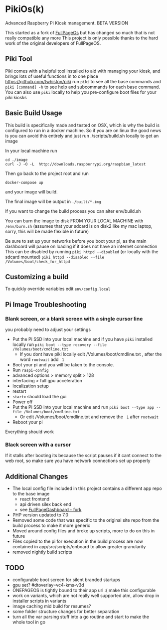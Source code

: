 PikiOs(k)
=========
Advanced Raspberry Pi Kiosk management.
BETA VERSION

This started as a fork of [FullPageOs](https://github.com/guysoft/FullPageOS) but has changed so much that is not really compatible any more
This project is only possible thanks to the hard work of the original developers of FullPageOS.

## Piki Tool

Piki comes with a helpful tool installed to aid with managing your kiosk, and brings lots of useful functions in to one place
https://github.com/twhiston/piki
run `piki` to see all the base commands and `piki [command] -h` to see help and subcommands for each base command.
You can also use `piki` locally to help you pre-configure boot files for your piki kiosks


## Basic Build Usage

This build is specifically made and tested on OSX, which is why the build is configured to run in a docker machine.
So if you are on linux the good news is you can avoid this entirely and just run ./scripts/build.sh locally to get an image

In your local machine run
```
cd ./image
curl -J -O -L  http://downloads.raspberrypi.org/raspbian_latest
```
Then go back to the project root and run
```
docker-compose up
```
and your image will build.

The final image will be output in `./built/*.img`

If you want to change the build process you can alter env/build.sh

You can burn the image to disk FROM YOUR LOCAL MACHINE with `/env/burn.sh` (assumes that your sdcard is on disk2 like my mac laptop, sorry, this will be made flexible in future)

Be sure to set up your networks before you boot your pi, as the main dashboard will pause on loading if it does not have an internet connection
This can be disabled by running `piki httpd --disabled` (or locally with the sdcard mounted) `piki httpd --disabled --file /Volumes/boot/check_for_httpd`

## Customizing a build
To quickly override variables edit `env/config.local`



## Pi Image Troubleshooting

### Blank screen, or a blank screen with a single cursor line
you probably need to adjust your settings
- Put the Pi SSD into your local machine and if you have `piki` installed locally run `piki boot --type recovery --file /Volumes/boot/cmdline.txt`
    - If you dont have piki locally edit /Volumes/boot/cmdline.txt , after the word `rootwait` add ` 1`
- Boot your pi and you will be taken to the console.
- Run `raspi-config`
- advanced options > memory split > 128
- interfacing > full gpu acceleration
- localization setup
- restart
- `startx` should load the gui
- Power off
- Put the Pi SSD into your local machine and run `piki boot --type app --file /Volumes/boot/cmdline.txt`
    - Or edit /Volumes/boot/cmdline.txt and remove the ` 1` after `rootwait`
- Reboot your pi

Everything should work

### Black screen with a cursor

If it stalls after booting its because the script pauses if it cant connect to the web root,
so make sure you have network connections set up properly


## Additional Changes

- The local config file included in this project contains a different app repo to the base image
    - react frontend
    - api driven silex back end
    - see [FullPageDashboard - fork](https://github.com/twhiston/FullPageDashboard/tree/rewrite)
- PHP version updated to 7.0
- Removed some code that was specific to the original site repo from the build process to make it more generic
- Moved around config files and broke up scripts, more to do on this in future
- Files copied to the pi for execution in the build process are now contained in app/src/scripts/onboard to allow greater granularity
- removed nightly build scripts

## TODO

- configurable boot screen for silent branded startups
- gpu set? #dtoverlay=vc4-kms-v3d
- ONEPAGEOS is tightly bound to their app url :( make this configurable
- work on variants, which are not really well supported atm, allow drop in installer scripts in variants
- image caching mid build for resumes?
- some folder structure changes for better separation
- turn all the var parsing stuff into a go routine and start to make the whole tool in go